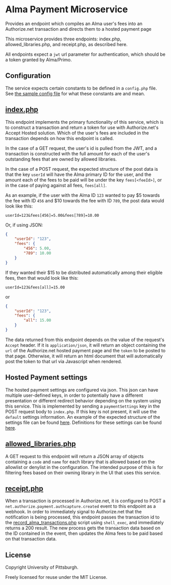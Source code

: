 # Alma Payment Microservice

Provides an endpoint which compiles an Alma user's fees into an Authorize.net transaction and directs them to a hosted payment page

This microservice provides three endpoints: index.php, allowed_libraries.php, and receipt.php, as described here.

All endpoints expect a `jwt` url parameter for authentication, which should be a token granted by Alma/Primo.

## Configuration

The service expects certain constants to be defined in a `config.php` file. See [the sample config file](config.sample.php) for what these constants are and mean.

## [index.php](index.php)

This endpoint implements the primary functionality of this service, which is to construct a transaction and return a token for use with Authorize.net's Accept Hosted solution. Which of the user's fees are included in the transaction depends on how this endpoint is called.

In the case of a GET request, the user's id is pulled from the JWT, and a transaction is constructed with the full amount for each of the user's outstanding fees that are owned by allowed libraries.

In the case of a POST request, the expected structure of the post data is that the key `userId` will have the Alma primary ID for the user, and the amount each of the fees to be paid will be under the key `fees[<feeId>]`, or in the case of paying against all fees, `fees[all]`.

As an example, if the user with the Alma ID `123` wanted to pay $5 towards the fee with ID `456` and $10 towards the fee with ID `789`, the post data would look like this:

```application/x-www-form-urlencoded
userId=123&fees[456]=5.00&fees[789]=10.00
```

Or, if using JSON:

```json
{
    "userId": "123",
    "fees": {
        "456": 5.00,
        "789": 10.00
    }
}
```

If they wanted their $15 to be distributed automatically among their eligible fees, then that would look like this:

```application/x-www-form-urlencoded
userId=123&fees[all]=15.00
```

or

```json
{
    "userId": "123",
    "fees": {
        "all": 15.00
    }
}
```

The data returned from this endpoint depends on the value of the request's `Accept` header. If it is `application/json`, it will return an object containing the `url` of the Authorize.net hosted payment page and the `token` to be posted to that page. Otherwise, it will return an html document that will automatically post the token to that url via Javascript when rendered.

## Hosted Payment settings 

The hosted payment settings are configured via json. This json can have multiple user-defined keys, in order to potentially have a different presentation or different redirect behavior depending on the system using this service. This is implemented by sending a `paymentSettings` key in the POST request body to `index.php`. If this key is not present, it will use the `default` settings information. An example of the expected structure of the settings file can be found [here](hosted-payment-settings.example.json). Definitions for these settings can be found [here](https://developer.authorize.net/api/reference/features/accept_hosted.html#Hosted_Form_Parameter_Settings).

## [allowed_libraries.php](allowed_libraries.php)

A GET request to this endpoint will return a JSON array of objects containing a `code` and `name` for each library that is allowed based on the allowlist or denylist in the configuration. The intended purpose of this is for filtering fees based on their owning library in the UI that uses this service.

## [receipt.php](receipt.php)

When a transaction is processed in Authorize.net, it is configured to POST a `net.authorize.payment.authcapture.created` event to this endpoint as a webhook. In order to immediately signal to Authorize.net that the notification is being processed, this endpoint passes the transaction id to the [record_alma_transactions.php](record_alma_transactions.php) script using `shell_exec`, and immediately returns a 200 result. The new process gets the transaction data based on the ID contained in the event, then updates the Alma fees to be paid based on that transaction data.

## License

Copyright University of Pittsburgh.

Freely licensed for reuse under the MIT License.